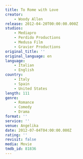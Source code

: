 ```yaml
---
title: To Rome with Love
creator:
    - Woody Allen
release: 2012-04-20T00:00:00.000Z
studios:
    - Mediapro
    - Perdido Productions
    - Medusa Film
    - Gravier Productions
original_title: ''
original_language: en
language:
    - Italian
    - English
country:
    - Italy
    - Spain
    - United States
length: 111
genre:
    - Romance
    - Comedy
    - Drama
format: ''
service: ''
venue: Angelika
date: 2012-07-04T04:00:00.000Z
rating: ''
revisit: false
media: Movie
tmdb_id: 81836
---
```



